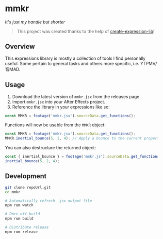 # mmkr
_It's just my handle but shorter_

> This project was created thanks to the help of [create-expression-lib](https://github.com/motiondeveloper/create-expression-lib)!

## Overview

This expressions library is mostly a collection of tools I find personally useful. Some pertain to general tasks and others more specific, i.e. YTPMV/音MAD.

## Usage

1. Download the latest version of `mmkr.jsx` from the releases page.
2. Import `mmkr.jsx` into your After Effects project.
3. Reference the library in your expressions like so:

```js
const MMKR = footage('mmkr.jsx').sourceData.get_functions();
```

Functions will now be usable from the `MMKR` object:
```js
const MMKR = footage('mmkr.jsx').sourceData.get_functions();
MMKR.inertial_bounce(5, 2, 4); // Apply a bounce to the current property
```

You can also destructure the returned object:
```js
const { inertial_bounce } = footage('mmkr.js').sourceData.get_functions();
inertial_bounce(5, 2, 4);
```

## Development

```sh
git clone repoUrl.git
cd mmkr

# Automatically refresh .jsx output file
npm run watch

# Once off build
npm run build

# Distribute release
npm run release
```
